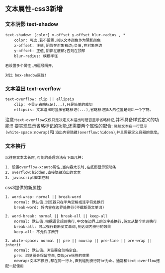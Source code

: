 ## 文本属性-css3新增

### 文本阴影 text-shadow
```
text-shadow: [color] x-offset y-offset blur-radius , *
    color: 可选,若不设置,则以文本颜色作为阴影颜色
    x-offset: 正值,阴影在对象右边;负值,在对象左边
    y-offset: 正值,阴影在底部;否则在顶部
    blur-radius: 模糊半径
    
若设置多个属性,用逗号隔开。

对比 box-shadow属性!
```

### 文本溢出 text-overflow
```
text-overflow: clip || ellipsis
    clip: 不显示省略标记(...),只是简单的裁切
    ellipsis: 文本溢出时显示省略标记(...),省略标记插入的位置是最后一个字符。
```
注意:`text-overflow仅仅只是决定文本溢出时是否显示省略标记`,并不具备样式定义的功能!!!
要实现显示省略标记的功能,还需要两个属性的配合: `强制文本在一行显示(white-space:nowrap)`和
`溢出内容隐藏(overflow:hidden)`,`并且需要定义容器的宽度`。

### 文本换行
```
以往在文本太长时,可能的处理方法有下面几种:

1. 设置overflow-x:auto属性,当内容太长时,在底部显示滚动条
2. overflow:hidden,直接隐藏溢出的文本
3. javascript脚本控制
```

css3提供的新属性:
```
1. word-wrap: normal || break-word
    normal: 默认值,浏览器只在半角空格或连字符处换行
    break-word: 将内容在边界处换行(不截断英文单词)
    
2. word-break: normal || break-all || keep-all
    normal: 默认值,根据语言规则换行,中文在边界上的汉字处换行,英文从整个单词换行
    break-all: 可以强行截断英文单词,到达词内换行的效果
    keep-all: 不允许字断开
    
3. white-space: normal || pre || nowrap || pre-line || pre-wrap || inherit
    normal: 默认值。浏览器会忽略空白。
    pre: 浏览器会保留空白,类似pre标签的效果
    nowrap:文本不换行,都在同一行上,直到碰到换行符br为止。通常和text-overflow搭配一起使用
```

